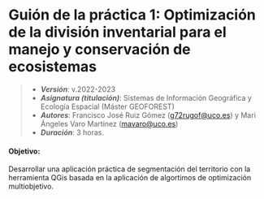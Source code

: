 
# Guión de la práctica 1: Optimización de la división inventarial para el manejo y conservación de ecosistemas

> -   ***Versión***: v.2022-2023
> -   ***Asignatura (titulación)***: Sistemas de Información Geográfica
>     y Ecología Espacial (Máster GEOFOREST)
> -   ***Autores***: Francisco José Ruiz Gómez
>     ([g72rugof\@uco.es](mailto:g72rugof@uco.es)) y Mari
>     Ángeles Varo Martinez ([mavaro\@uco.es](mailto:mavaro@uco.es))
> -   ***Duración***: 3 horas.

#### Objetivo:

Desarrollar una aplicación práctica de segmentación del territorio con
la herramienta QGis basada en la aplicación de algortimos de
optimización multiobjetivo.
